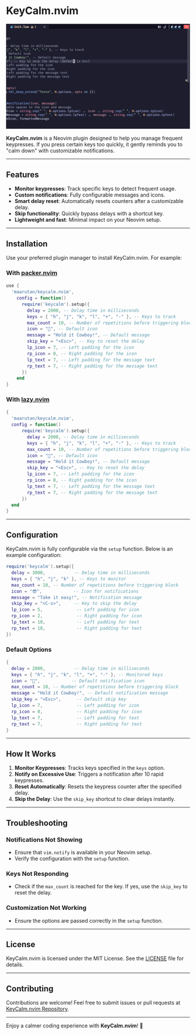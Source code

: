 # KeyCalm.nvim

![KeyCalm Demo](./.github/keycalm.gif)

**KeyCalm.nvim** is a Neovim plugin designed to help you manage frequent keypresses. If you press certain keys too quickly, it gently reminds you to "calm down" with customizable notifications.

---

## Features

- **Monitor keypresses**: Track specific keys to detect frequent usage.
- **Custom notifications**: Fully configurable messages and icons.
- **Smart delay reset**: Automatically resets counters after a customizable delay.
- **Skip functionality**: Quickly bypass delays with a shortcut key.
- **Lightweight and fast**: Minimal impact on your Neovim setup.

---

## Installation

Use your preferred plugin manager to install KeyCalm.nvim. For example:

### With [packer.nvim](https://github.com/wbthomason/packer.nvim)

```lua
use {
  'maarutan/keycalm.nvim',
    config = function()
      require('keycalm').setup({
        delay = 2000, -- Delay time in milliseconds
        keys = { "h", "j", "k", "l", "+", "-" }, -- Keys to track
        max_count = 10, -- Number of repetitions before triggering block
        icon = "🤠", -- Default icon
        message = "Hold it Cowboy!", -- Default message
        skip_key = "<Esc>", -- Key to reset the delay
        lp_icon = 7, -- Left padding for the icon
        rp_icon = 0, -- Right padding for the icon
        lp_text = 7, -- Left padding for the message text
        rp_text = 7, -- Right padding for the message text
      })
    end
}
```

### With [lazy.nvim](https://github.com/folke/lazy.nvim)

```lua
{
  'maarutan/keycalm.nvim',
  config = function()
      require('keycalm').setup({
        delay = 2000, -- Delay time in milliseconds
        keys = { "h", "j", "k", "l", "+", "-" }, -- Keys to track
        max_count = 10, -- Number of repetitions before triggering block
        icon = "🤠", -- Default icon
        message = "Hold it Cowboy!", -- Default message
        skip_key = "<Esc>", -- Key to reset the delay
        lp_icon = 7, -- Left padding for the icon
        rp_icon = 0, -- Right padding for the icon
        lp_text = 7, -- Left padding for the message text
        rp_text = 7, -- Right padding for the message text
      })
  end
}
```

---

## Configuration

KeyCalm.nvim is fully configurable via the `setup` function. Below is an example configuration:

```lua
require('keycalm').setup({
  delay = 3000,           -- Delay time in milliseconds
  keys = { "h", "j", "k" }, -- Keys to monitor
  max_count = 10, -- Number of repetitions before triggering block
  icon = "😎",            -- Icon for notifications
  message = "Take it easy!", -- Notification message
  skip_key = "<C-s>",     -- Key to skip the delay
  lp_icon = 5,             -- Left padding for icon
  rp_icon = 2,             -- Right padding for icon
  lp_text = 10,            -- Left padding for text
  rp_text = 10,            -- Right padding for text
})
```

### Default Options

```lua
{
  delay = 2000,           -- Delay time in milliseconds
  keys = { "h", "j", "k", "l", "+", "-" }, -- Monitored keys
  icon = "🤠",            -- Default notification icon
  max_count = 10, -- Number of repetitions before triggering block
  message = "Hold it Cowboy!", -- Default notification message
  skip_key = "<Esc>",      -- Default skip key
  lp_icon = 7,             -- Left padding for icon
  rp_icon = 0,             -- Right padding for icon
  lp_text = 7,             -- Left padding for text
  rp_text = 7,             -- Right padding for text
}
```

---

## How It Works

1. **Monitor Keypresses**: Tracks keys specified in the `keys` option.
2. **Notify on Excessive Use**: Triggers a notification after 10 rapid keypresses.
3. **Reset Automatically**: Resets the keypress counter after the specified delay.
4. **Skip the Delay**: Use the `skip_key` shortcut to clear delays instantly.

---

## Troubleshooting

### Notifications Not Showing
- Ensure that `vim.notify` is available in your Neovim setup.
- Verify the configuration with the `setup` function.

### Keys Not Responding
- Check if the `max_count` is reached for the key. If yes, use the `skip_key` to reset the delay.

### Customization Not Working
- Ensure the options are passed correctly in the `setup` function.

---

## License

KeyCalm.nvim is licensed under the MIT License. See the [LICENSE](LICENSE) file for details.

---

## Contributing

Contributions are welcome! Feel free to submit issues or pull requests at [KeyCalm.nvim Repository](https://github.com/maarutan/keycalm.nvim).

---

Enjoy a calmer coding experience with **KeyCalm.nvim**! 🎉

